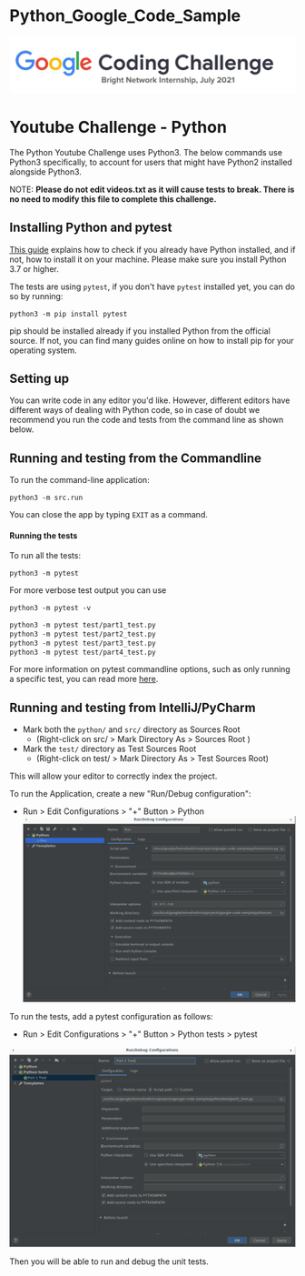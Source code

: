 # Python_Google_Code_Sample
![pic](gcc.JPG)
# Youtube Challenge - Python
The Python Youtube Challenge uses Python3. 
The below commands use Python3 specifically, to account for users that might 
have Python2 installed alongside Python3.

NOTE: **Please do not edit videos.txt as it will cause tests to break. There is no need to modify this file to complete this challenge.**

## Installing Python and pytest
[This guide](https://realpython.com/installing-python/) explains how to check if you already
have Python installed, and if not, how to install it on your machine.
Please make sure you install Python 3.7 or higher.

The tests are using `pytest`, if you don't have `pytest` installed yet, you can do so by running:
```shell script
python3 -m pip install pytest
```

pip should be installed already if you installed Python from the official source. If not, you
can find many guides online on how to install pip for your operating system.

## Setting up
You can write code in any editor you'd like. However, different editors have 
different ways of dealing with Python code, so in case of doubt we recommend 
you run the code and tests from the command line as shown  below.

## Running and testing from the Commandline
To run the command-line application:
```shell script
python3 -m src.run
```

You can close the app by typing `EXIT` as a command.

#### Running the tests
To run all the tests:
```shell script
python3 -m pytest
```
For more verbose test output you can use
```shell script
python3 -m pytest -v
```

```shell script
python3 -m pytest test/part1_test.py
python3 -m pytest test/part2_test.py
python3 -m pytest test/part3_test.py
python3 -m pytest test/part4_test.py
```

For more information on pytest commandline options, such as only running a specific test,
you can read more [here](https://docs.pytest.org/en/6.2.x/usage.html#).

## Running and testing from IntelliJ/PyCharm
* Mark both the `python/` and `src/` directory as Sources Root
    * (Right-click on src/ > Mark Directory As > Sources Root )
* Mark the  `test/` directory as Test Sources Root
    * (Right-click on test/ > Mark Directory As > Test Sources Root)

This will allow your editor to correctly index the project.

To run the Application, create a new "Run/Debug configuration":
* Run > Edit Configurations > "+" Button > Python
![intellij_setup](intellij_setup.png)

To run the tests, add a pytest configuration as follows:
* Run > Edit Configurations > "+" Button > Python tests > pytest

![intellij_test_setup](intellij_test_setup.png)

Then you will be able to run and debug the unit tests.

